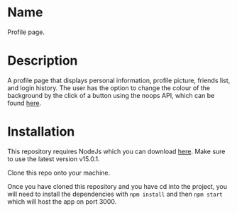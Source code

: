 # Name

Profile page.

# Description

A profile page that displays personal information, profile picture, friends list, and login history. The user has the option to change the colour of the background by the click of a button using the noops API, which can be found [here](https://github.com/noops-challenge/hexbot).

# Installation

This repository requires NodeJs which you can download [here](https://nodejs.org/en/).
Make sure to use the latest version v15.0.1.

Clone this repo onto your machine.

Once you have cloned this repository and you have cd into the project, you will need to install the dependencies with `npm install` and then `npm start` which will host the app on port 3000.
